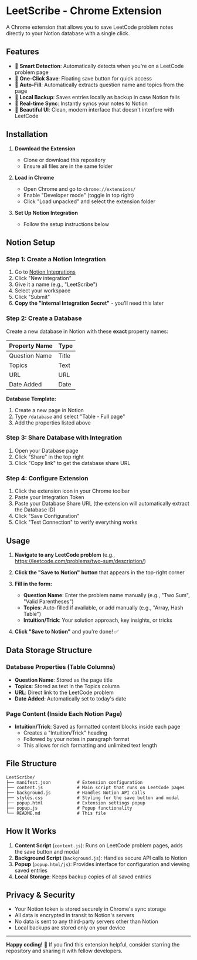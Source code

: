# LeetScribe - Chrome Extension

A Chrome extension that allows you to save LeetCode problem notes directly to your Notion database with a single click.

## Features

- 🎯 **Smart Detection**: Automatically detects when you're on a LeetCode problem page
- 🚀 **One-Click Save**: Floating save button for quick access
- 📝 **Auto-Fill**: Automatically extracts question name and topics from the page
- 💾 **Local Backup**: Saves entries locally as backup in case Notion fails
- 🔄 **Real-time Sync**: Instantly syncs your notes to Notion
- 🎨 **Beautiful UI**: Clean, modern interface that doesn't interfere with LeetCode

## Installation

1. **Download the Extension**
   - Clone or download this repository
   - Ensure all files are in the same folder

2. **Load in Chrome**
   - Open Chrome and go to `chrome://extensions/`
   - Enable "Developer mode" (toggle in top right)
   - Click "Load unpacked" and select the extension folder

3. **Set Up Notion Integration**
   - Follow the setup instructions below

## Notion Setup

### Step 1: Create a Notion Integration

1. Go to [Notion Integrations](https://www.notion.so/my-integrations)
2. Click "New integration"
3. Give it a name (e.g., "LeetScribe")
4. Select your workspace
5. Click "Submit"
6. **Copy the "Internal Integration Secret"** - you'll need this later

### Step 2: Create a Database

Create a new database in Notion with these **exact** property names:

| Property Name | Type |
|---------------|------|
| Question Name | Title |
| Topics | Text |
| URL | URL |
| Date Added | Date |

**Database Template:**

1. Create a new page in Notion
2. Type `/database` and select "Table - Full page"
3. Add the properties listed above

### Step 3: Share Database with Integration

1. Open your Database page
2. Click "Share" in the top right
3. Click "Copy link" to get the database share URL

### Step 4: Configure Extension

1. Click the extension icon in your Chrome toolbar
2. Paste your Integration Token
3. Paste your Database Share URL (the extension will automatically extract the Database ID)
4. Click "Save Configuration"
5. Click "Test Connection" to verify everything works

## Usage

1. **Navigate to any LeetCode problem** (e.g., https://leetcode.com/problems/two-sum/description/)

2. **Click the "Save to Notion" button** that appears in the top-right corner

3. **Fill in the form:**
   - **Question Name**: Enter the problem name manually (e.g., "Two Sum", "Valid Parentheses")
   - **Topics**: Auto-filled if available, or add manually (e.g., "Array, Hash Table")
   - **Intuition/Trick**: Your solution approach, key insights, or tricks

4. **Click "Save to Notion"** and you're done! ✅

## Data Storage Structure

### Database Properties (Table Columns)
- **Question Name**: Stored as the page title
- **Topics**: Stored as text in the Topics column  
- **URL**: Direct link to the LeetCode problem
- **Date Added**: Automatically set to today's date

### Page Content (Inside Each Notion Page)
- **Intuition/Trick**: Saved as formatted content blocks inside each page
  - Creates a "Intuition/Trick" heading
  - Followed by your notes in paragraph format
  - This allows for rich formatting and unlimited text length

## File Structure

```
LeetScribe/
├── manifest.json          # Extension configuration
├── content.js             # Main script that runs on LeetCode pages
├── background.js          # Handles Notion API calls
├── styles.css             # Styling for the save button and modal
├── popup.html             # Extension settings popup
├── popup.js               # Popup functionality
└── README.md              # This file
```

## How It Works

1. **Content Script** (`content.js`): Runs on LeetCode problem pages, adds the save button and modal
2. **Background Script** (`background.js`): Handles secure API calls to Notion
3. **Popup** (`popup.html/js`): Provides interface for configuration and viewing saved entries
4. **Local Storage**: Keeps backup copies of all saved entries


## Privacy & Security

- Your Notion token is stored securely in Chrome's sync storage
- All data is encrypted in transit to Notion's servers
- No data is sent to any third-party servers other than Notion
- Local backups are stored only on your device

---

**Happy coding!** 🚀 If you find this extension helpful, consider starring the repository and sharing it with fellow developers.
